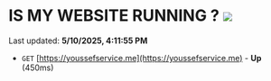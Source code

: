 # IS MY WEBSITE RUNNING ? [![](https://img.shields.io/static/v1?label=Sponsor&message=%E2%9D%A4&logo=GitHub&color=%23fe8e86)](https://github.com/sponsors/Youssef-Lehmam)

Last updated: **5/10/2025, 4:11:55 PM**

- `GET` [https://youssefservice.me](https://youssefservice.me) - **Up** (450ms)
